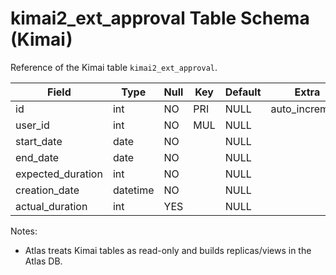 # kimai2_ext_approval Table Schema (Kimai)

Reference of the Kimai table `kimai2_ext_approval`.

| Field | Type | Null | Key | Default | Extra |
|-------|------|------|-----|---------|-------|
| id | int | NO | PRI | NULL | auto_increment |
| user_id | int | NO | MUL | NULL |  |
| start_date | date | NO |  | NULL |  |
| end_date | date | NO |  | NULL |  |
| expected_duration | int | NO |  | NULL |  |
| creation_date | datetime | NO |  | NULL |  |
| actual_duration | int | YES |  | NULL |  |

Notes:
- Atlas treats Kimai tables as read-only and builds replicas/views in the Atlas DB.

